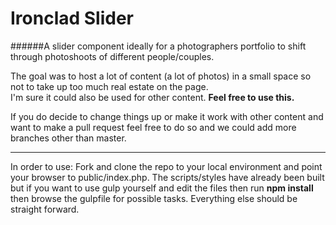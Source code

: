 # Ironclad Slider
######A slider component ideally for a photographers portfolio to shift through photoshoots of different people/couples.

The goal was to host a lot of content (a lot of photos) in a small space so not to take up too much real estate on the page.  
I'm sure it could also be used for other content.
**Feel free to use this.**

If you do decide to change things up or make it work with other content and want to make a pull request feel free to do so and we could add more branches other than master.
***
In order to use: Fork and clone the repo to your local environment and point your browser to public/index.php. The scripts/styles have already been built but if you want to use gulp yourself and edit the files then run **npm install** then browse the gulpfile for possible tasks. Everything else should be straight forward.

